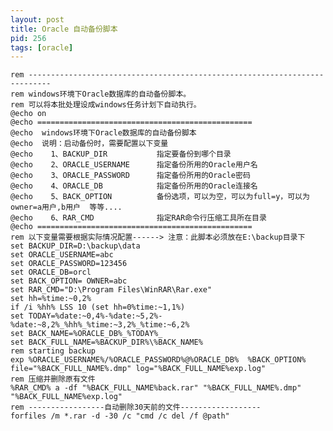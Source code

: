 ```yaml
---
layout: post
title: Oracle 自动备份脚本
pid: 256
tags: [oracle]
---
```


    rem ---------------------------------------------------------------------------
    rem windows环境下Oracle数据库的自动备份脚本。
    rem 可以将本批处理设成windows任务计划下自动执行。
    @echo on
    @echo ================================================
    @echo  windows环境下Oracle数据库的自动备份脚本
    @echo  说明：启动备份时，需要配置以下变量
    @echo    1、BACKUP_DIR           指定要备份到哪个目录
    @echo    2、ORACLE_USERNAME      指定备份所用的Oracle用户名
    @echo    3、ORACLE_PASSWORD      指定备份所用的Oracle密码
    @echo    4、ORACLE_DB            指定备份所用的Oracle连接名
    @echo    5、BACK_OPTION          备份选项，可以为空，可以为full=y，可以为owner=a用户,b用户  等等....
    @echo    6、RAR_CMD              指定RAR命令行压缩工具所在目录
    @echo ================================================
    rem 以下变量需要根据实际情况配置------> 注意：此脚本必须放在E:\backup目录下
    set BACKUP_DIR=D:\backup\data
    set ORACLE_USERNAME=abc
    set ORACLE_PASSWORD=123456
    set ORACLE_DB=orcl
    set BACK_OPTION= OWNER=abc
    set RAR_CMD="D:\Program Files\WinRAR\Rar.exe"
    set hh=%time:~0,2%
    if /i %hh% LSS 10 (set hh=0%time:~1,1%)
    set TODAY=%date:~0,4%-%date:~5,2%-%date:~8,2%_%hh%_%time:~3,2%_%time:~6,2%
    set BACK_NAME=%ORACLE_DB%_%TODAY%_
    set BACK_FULL_NAME=%BACKUP_DIR%\%BACK_NAME%
    rem starting backup
    exp %ORACLE_USERNAME%/%ORACLE_PASSWORD%@%ORACLE_DB%  %BACK_OPTION% file="%BACK_FULL_NAME%.dmp" log="%BACK_FULL_NAME%exp.log"
    rem 压缩并删除原有文件
    %RAR_CMD% a -df "%BACK_FULL_NAME%back.rar" "%BACK_FULL_NAME%.dmp" "%BACK_FULL_NAME%exp.log"
    rem -----------------自动删除30天前的文件------------------
    forfiles /m *.rar -d -30 /c "cmd /c del /f @path" 
